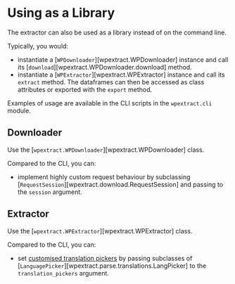 # Using as a Library

The extractor can also be used as a library instead of on the command line.

Typically, you would:

- instantiate a [`WPDownloader`][wpextract.WPDownloader] instance and call its [`download`][wpextract.WPDownloader.download] method.
- instantiate a [`WPExtractor`][wpextract.WPExtractor] instance and call its `extract` method. The dataframes can then be accessed as class attributes or exported with the `export` method.

Examples of usage are available in the CLI scripts in the `wpextract.cli` module.



## Downloader

Use the [`wpextract.WPDownloader`][wpextract.WPDownloader] class.

Compared to the CLI, you can:

- implement highly custom request behaviour by subclassing [`RequestSession`][wpextract.download.RequestSession] and passing to the `session` argument.


## Extractor

Use the [`wpextract.WPExtractor`][wpextract.WPExtractor] class.

Compared to the CLI, you can:

 - set [customised translation pickers](../advanced/multilingual.md#adding-support) by passing subclasses of [`LanguagePicker`][wpextract.parse.translations.LangPicker] to the `translation_pickers` argument.
